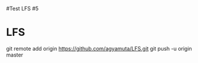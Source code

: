 #Test LFS #5
# LFS
git remote add origin https://github.com/agyamuta/LFS.git
git push -u origin master
